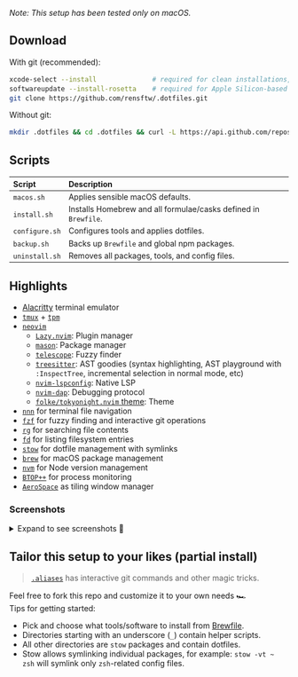 _Note: This setup has been tested only on macOS._


## Download
With git (recommended):
```sh
xcode-select --install              # required for clean installations, because macOS is not shipped with git
softwareupdate --install-rosetta    # required for Apple Silicon-based machines
git clone https://github.com/rensftw/.dotfiles.git
```


Without git:
```sh
mkdir .dotfiles && cd .dotfiles && curl -L https://api.github.com/repos/rensftw/.dotfiles/tarball | tar xz --strip=1
```


## Scripts
| Script                          | Description                                                                                         |
| :------------------------------ | :-------------------------------------------------------------------------------------------------- |
| `macos.sh`                      | Applies sensible macOS defaults.                                                                    |
| `install.sh`                    | Installs Homebrew and all formulae/casks defined in `Brewfile`.                                     |
| `configure.sh`                  | Configures tools and applies dotfiles.                                                              |
| `backup.sh`                     | Backs up `Brewfile` and global npm packages.                                                        |
| `uninstall.sh`                  | Removes all packages, tools, and config files.                                                      |

## Highlights
* [Alacritty](https://github.com/alacritty/alacritty) terminal emulator
* [`tmux`](https://github.com/tmux/tmux) + [`tpm`](https://github.com/tmux-plugins/tpm)
* [`neovim`](https://neovim.io/)
  * [`Lazy.nvim`](https://github.com/folke/lazy.nvim): Plugin manager
  * [`mason`](https://github.com/williamboman/mason.nvim): Package manager
  * [`telescope`](https://github.com/nvim-telescope/telescope.nvim): Fuzzy finder
  * [`treesitter`](https://github.com/nvim-treesitter/nvim-treesitter): AST goodies (syntax highlighting, AST playground with `:InspectTree`, incremental selection in normal mode, etc)
  * [`nvim-lspconfig`](https://github.com/neovim/nvim-lspconfig): Native LSP
  * [`nvim-dap`](https://github.com/mfussenegger/nvim-dap): Debugging protocol
  * [`folke/tokyonight.nvim` theme](https://github.com/folke/tokyonight.nvim): Theme
* [`nnn`](https://github.com/jarun/nnn) for terminal file navigation
* [`fzf`](https://github.com/junegunn/fzf) for fuzzy finding and interactive git operations
* [`rg`](https://github.com/BurntSushi/ripgrep) for searching file contents
* [`fd`](https://github.com/sharkdp/fd) for listing filesystem entries
* [`stow`](https://www.gnu.org/software/stow/) for dotfile management with symlinks
* [`brew`](https://brew.sh/) for macOS package management
* [`nvm`](https://github.com/nvm-sh/nvm) for Node version management
* [`BTOP++`](https://github.com/aristocratos/btop) for process monitoring
* [`AeroSpace`](https://github.com/nikitabobko/AeroSpace) as tiling window manager


### Screenshots
<details>
    <summary>Expand to see screenshots 📸</summary>
    <div>
        <p>
            <a href="https://github.com/romkatv/powerlevel10k/">Powerlevel10k</a> Rainbow prompt with modified <a href="https://github.com/folke/tokyonight.nvim">Tokyo Night</a> on <a href="https://github.com/alacritty/alacritty">Alacritty</a>
        </p>
        <img src="https://raw.githubusercontent.com/rensftw/.dotfiles-media/main/alacritty-tmux-powerlevel10k.png"/>
    </div>
    <br />
    <div>
        <p>Neovim with customized <a href="https://github.com/goolord/alpha-nvim">Alpha start screen</a> and dynamic quotes</p>
        <img src="https://raw.githubusercontent.com/rensftw/.dotfiles-media/main/tmux-neovim-alpha.png"/>
    </div>
    <br />
    <div>
        <p>Neovim with <a href="https://github.com/folke/tokyonight.nvim">Tokyo Night</a> theme showing LSP diagnostics and Git status:<p>
        <img src="https://raw.githubusercontent.com/rensftw/.dotfiles-media/main/neovim-null-ls-readme-demo.png"/>
    </div>
    <br />
    <div>
        <p>
            Interactive git operations with <a href="https://github.com/junegunn/fzf">fzf</a>
        </p>
        <p>
           <a target="_blank" href="https://user-images.githubusercontent.com/22574186/147154782-5b862118-34de-46fc-8331-4dcb4d975e7b.mp4">
           <img src="https://raw.githubusercontent.com/rensftw/.dotfiles-media/main/interactive-git-fzf-full-size.gif"/>
           </a>
        </p>
    </div>
    <br />
    <div>
        <p>BTOP++ for process monitoring:<p>
        <img src="https://raw.githubusercontent.com/rensftw/.dotfiles-media/main/bpytop-process-manager.png" />
    </div>
</details>


## Tailor this setup to your likes (partial install)
> [`.aliases`](./system/.aliases) has interactive git commands and other magic tricks.

Feel free to fork this repo and customize it to your own needs 🏎   
Tips for getting started:  
* Pick and choose what tools/software to install from [Brewfile](./_homebrew/Brewfile).
* Directories starting with an underscore (`_`) contain helper scripts.
* All other directories are `stow` packages and contain dotfiles.
* Stow allows symlinking individual packages, for example: `stow -vt ~ zsh` will symlink only `zsh`-related config files.

